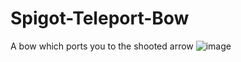 # Spigot-Teleport-Bow
A bow which ports you to the shooted arrow
![image](https://user-images.githubusercontent.com/88945501/215124106-271d1028-a082-49d9-85a8-7541f4259d45.png)
